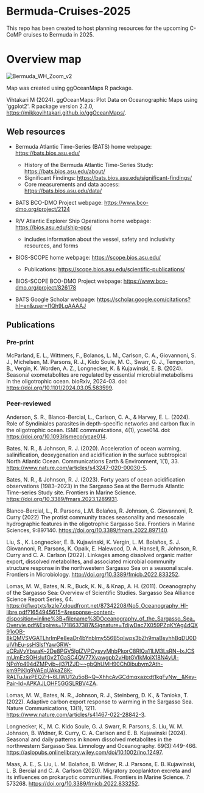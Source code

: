 # Bermuda-Cruises-2025
This repo has been created to host planning resources for the upcoming C-CoMP cruises to Bermuda in 2025.

# Overview map
![Bermuda_WH_Zoom_v2](https://github.com/user-attachments/assets/c77ade85-b327-4ee7-9a1b-e4499e1f7161)


Map was created using ggOceanMaps R package. 

Vihtakari M (2024). ggOceanMaps: Plot Data on Oceanographic Maps using 'ggplot2'. R package version 2.2.0, https://mikkovihtakari.github.io/ggOceanMaps/.

## Web resources
- Bermuda Atlantic Time-Series (BATS) home webpage: https://bats.bios.asu.edu/
    - History of the Bermuda Atlantic Time-Series Study: https://bats.bios.asu.edu/about/
    - Significant Findings: https://bats.bios.asu.edu/significant-findings/
    - Core measurements and data access: https://bats.bios.asu.edu/data/
 
- BATS BCO-DMO Project webpage: https://www.bco-dmo.org/project/2124

- R/V Atlantic Explorer Ship Operations home webpage: https://bios.asu.edu/ship-ops/
    - includes information about the vessel, safety and inclusivity resources, and forms
 
- BIOS-SCOPE home webpage: https://scope.bios.asu.edu/
    - Publications: https://scope.bios.asu.edu/scientific-publications/
- BIOS-SCOPE BCO-DMO Project webpage: https://www.bco-dmo.org/project/826178

- BATS Google Scholar webpage: https://scholar.google.com/citations?hl=en&user=l1Qh9LgAAAAJ
 

## Publications

### Pre-print

McParland, E. L., Wittmers, F., Bolanos, L. M., Carlson, C. A., Giovannoni, S. J., Michelsen, M. Parsons, R. J., Kido Soule, M. C., Swarr, G. J., Temperton, B., Vergin, K. Worden, A. Z., Longnecker, K. & Kujawinski, E. B. (2024). Seasonal exometabolites are regulated by essential microbial metabolisms in the oligotrophic ocean. bioRxiv, 2024-03. doi: https://doi.org/10.1101/2024.03.05.583599. 

### Peer-reviewed

Anderson, S. R., Blanco-Bercial, L., Carlson, C. A., & Harvey, E. L. (2024). Role of Syndiniales parasites in depth-specific networks and carbon flux in the oligotrophic ocean. ISME communications, 4(1), ycae014. doi: https://doi.org/10.1093/ismeco/ycae014.

Bates, N. R., & Johnson, R. J. (2020). Acceleration of ocean warming, salinification, deoxygenation and acidification in the surface subtropical North Atlantic Ocean. Communications Earth & Environment, 1(1), 33. https://www.nature.com/articles/s43247-020-00030-5. 

Bates, N. R., & Johnson, R. J. (2023). Forty years of ocean acidification observations (1983–2023) in the Sargasso Sea at the Bermuda Atlantic Time-series Study site. Frontiers in Marine Science. https://doi.org/10.3389/fmars.2023.1289931. 

Blanco-Bercial, L., R. Parsons, L.M. Bolaños, R. Johnson, G. Giovannoni, R. Curry (2022) The protist community traces seasonality and mesoscale hydrographic features in the oligotrophic Sargasso Sea. Frontiers in Marine Sciences, 9:897140. https://doi.org/10.3389/fmars.2022.897140. 

Liu, S., K. Longnecker, E. B. Kujawinski, K. Vergin, L. M. Bolaños, S. J. Giovannoni, R. Parsons, K. Opalk, E. Halewood, D. A. Hansell, R. Johnson, R. Curry and C. A. Carlson (2022). Linkages among dissolved organic matter export, dissolved metabolites, and associated microbial community structure response in the northwestern Sargasso Sea on a seasonal scale. Frontiers in Microbiology. http://doi.org/10.3389/fmicb.2022.833252. 

Lomas, M. W., Bates, N. R., Buck, K. N., & Knap, A. H. (2011). Oceanography of the Sargasso Sea: Overview of Scientific Studies. Sargasso Sea Alliance Science Report Series, 64. https://d1wqtxts1xzle7.cloudfront.net/87342208/No5_Oceanography_HI-libre.pdf?1654945615=&response-content-disposition=inline%3B+filename%3DOceanography_of_the_Sargasso_Sea_Overvie.pdf&Expires=1718637387&Signature=TdjwDac7X059PZqKYAg4dQX91oOB-8kQMVSVGATLhrImPe8eaDr4bYnblmy556B5pIwps3bZh9maBsyhhBqDU0DuIVhEu-ssHSlsfYawGRW-uCRaVvYbwaK~2De8PGV5IglZVPCysyyMhbPkorC8RlQa11LM3LsRN~lxJCSmUmEzSOHslufGv2TGaSC4QV77Xvawgpb2vHbtGVIkMoiX18N4yUl-NPoYo494dZMPyib~jl37IZJD~~gbQhUMH90Ch0ibubym2Ath-km9PjKlg9VAEqUAkaZ8K-RALTuJazPEQZH~6LIWU12u5oB~Q~XhhcAvGCdmqxazcdt1kgFyNw__&Key-Pair-Id=APKAJLOHF5GGSLRBV4ZA. 

Lomas, M. W., Bates, N. R., Johnson, R. J., Steinberg, D. K., & Tanioka, T. (2022). Adaptive carbon export response to warming in the Sargasso Sea. Nature Communications, 13(1), 1211. https://www.nature.com/articles/s41467-022-28842-3. 

Longnecker, K., M. C. Kido Soule, G. J. Swarr, R. Parsons, S. Liu, W. M. Johnson, B. Widner, R. Curry, C. A. Carlson and E. B. Kujawinski (2024). Seasonal and daily patterns in known dissolved metabolites in the northwestern Sargasso Sea. Limnology and Oceanography. 69(3):449-466. https://aslopubs.onlinelibrary.wiley.com/doi/10.1002/lno.12497. 

Maas, A. E., S. Liu, L. M. Bolaños, B. Widner, R. J. Parsons, E. B. Kujawinski, L. B. Bercial and C. A. Carlson (2020). Migratory zooplankton excreta and its influences on prokaryotic communities. Frontiers in Marine Science. 7: 573268. https://doi.org/10.3389/fmicb.2022.833252. 

